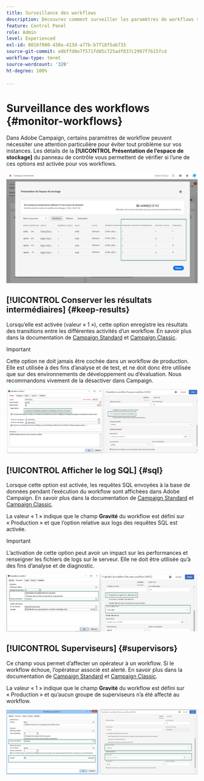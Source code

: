 ```yaml
---
title: Surveillance des workflows
description: Découvrez comment surveiller les paramètres de workflows spécifiques qui peuvent nécessiter une attention particulière pour éviter tout problème sur vos instances.
feature: Control Panel
role: Admin
level: Experienced
exl-id: 8016f800-430a-413d-a77b-b7f18f5ab733
source-git-commit: e8bffd8e7f571fd85c725adf837c2997f7615fcd
workflow-type: tm+mt
source-wordcount: '320'
ht-degree: 100%

---
```


# Surveillance des workflows {#monitor-workflows}

<!-- Clean paused and completed workflows

When [!DNL Adobe Campaign] workflows are paused or completed, they leave temporary tables on your instances database that consume space and can lead to performance issues.

Control Panel allows you to identify those workflows and clean the temporary resources generated on your instances.

>[!NOTE]
>
>Technically, this operation executes the **[!UICONTROL Database cleanup technical workflow]** that runs on your Campaign instance everyday (see [Campaign Standard](https://experienceleague.adobe.com/docs/campaign-standard/using/administrating/application-settings/technical-workflows.html#list-of-technical-workflows) and [Campaign Classic](https://experienceleague.adobe.com/docs/campaign-classic/using/monitoring-campaign-classic/data-processing/database-cleanup-workflow.html) documentation). 

To clean paused and completed workflows, follow these steps:

1. Navigate to the **[!UICONTROL Performance monitoring]** card.

1. In the **[!UICONTROL Databases]** tab, select the instance where you want to perform the operation.

1. Access the **[!UICONTROL Storage overview]** details, then filter the list on **[!UICONTROL Temporary tables]**. Learn more on **[!UICONTROL Storage overview]** in [this page](database-storage-overview.md).

    ![](assets/wkf-monitoring-filter.png)

1. All temporary tables generated on your instances by workflows and deliveries display. Click the **[!UICONTROL Clean now]** button to delete the resources generated by paused and completed workflows.

    ![](assets/wkf-monitoring-clean.png)

1. Once the operation is confirmed, you can track the estimated remaining time in the **[!UICONTROL Storage overview]** list.

    ![](assets/wkf-monitoring-in-progress.png)

Monitor workflow parameters -->

Dans Adobe Campaign, certains paramètres de workflow peuvent nécessiter une attention particulière pour éviter tout problème sur vos instances. Les détails de la **[!UICONTROL Présentation de l’espace de stockage]** du panneau de contrôle vous permettent de vérifier si l’une de ces options est activée pour vos workflows.

![](assets/wkf-monitoring-parameters.png)

## **[!UICONTROL Conserver les résultats intermédiaires]** {#keep-results}

Lorsqu’elle est activée (valeur « 1 »), cette option enregistre les résultats des transitions entre les différentes activités d’un workflow. En savoir plus dans la documentation de [Campaign Standard](https://experienceleague.adobe.com/docs/campaign-standard/using/managing-processes-and-data/executing-a-workflow/managing-execution-options.html?lang=fr) et [Campaign Classic](https://experienceleague.adobe.com/docs/campaign-classic/using/automating-with-workflows/introduction/workflow-best-practices.html?lang=fr#logs).

>[!IMPORTANT]
>
>Cette option ne doit jamais être cochée dans un workflow de production. Elle est utilisée à des fins d’analyse et de test, et ne doit donc être utilisée que sur des environnements de développement ou d’évaluation. Nous recommandons vivement de la désactiver dans Campaign.

![](assets/wkf-monitoring-keep.png)

## **[!UICONTROL Afficher le log SQL]** {#sql}

Lorsque cette option est activée, les requêtes SQL envoyées à la base de données pendant l’exécution du workflow sont affichées dans Adobe Campaign. En savoir plus dans la documentation de [Campaign Standard](https://experienceleague.adobe.com/docs/campaign-standard/using/managing-processes-and-data/executing-a-workflow/managing-execution-options.html?lang=fr) et [Campaign Classic](https://experienceleague.adobe.com/docs/campaign-classic/using/automating-with-workflows/advanced-management/workflow-properties.html?lang=fr#execution).

La valeur « 1 » indique que le champ **Gravité** du workflow est défini sur « Production » et que l’option relative aux logs des requêtes SQL est activée.

>[!IMPORTANT]
>
>L’activation de cette option peut avoir un impact sur les performances et renseigner les fichiers de logs sur le serveur. Elle ne doit être utilisée qu’à des fins d’analyse et de diagnostic.

![](assets/wkf-monitoring-sql.png)

## **[!UICONTROL Superviseurs]** {#supervisors}

Ce champ vous permet d’affecter un opérateur à un workflow. Si le workflow échoue, l’opérateur associé est alerté. En savoir plus dans la documentation de [Campaign Standard](https://experienceleague.adobe.com/docs/campaign-standard/using/managing-processes-and-data/executing-a-workflow/monitoring-workflow-execution.html?lang=fr#error-management) et [Campaign Classic](https://experienceleague.adobe.com/docs/campaign-classic/using/automating-with-workflows/advanced-management/workflow-properties.html?lang=fr#error-management).

La valeur « 1 » indique que le champ **Gravité** du workflow est défini sur « Production » et qu’aucun groupe de superviseurs n’a été affecté au workflow.

![](assets/wkf-monitoring-supervisors.png)
